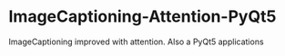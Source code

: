 # ImageCaptioning-Attention-PyQt5
ImageCaptioning improved with attention. Also a PyQt5 applications 
